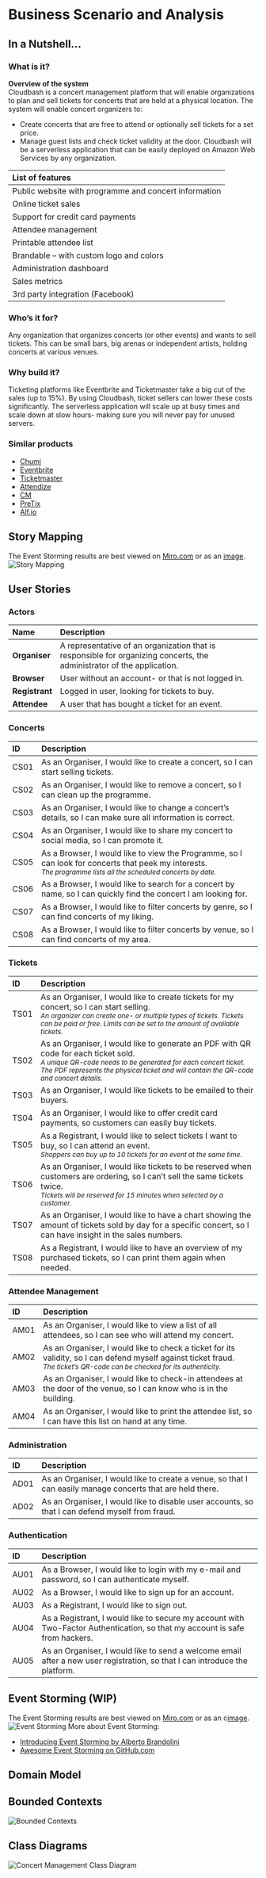 # Business Scenario and Analysis
## In a Nutshell...
### What is it?
**Overview of the system**<br>
Cloudbash is a concert management platform that will enable organizations to plan and sell tickets for concerts that are held at a physical location. The system will enable concert organizers to:
- Create concerts that are free to attend or optionally sell tickets for a set price.
- Manage guest lists and check ticket validity at the door.
Cloudbash will be a serverless application that can be easily deployed on Amazon Web Services by any organization.

| List of features                                      |
| :---------------------------------------------------- |
| Public website with programme and concert information |
| Online ticket sales                                   |
| Support for credit card payments                      |
| Attendee management                                   |
| Printable attendee list                               |
| Brandable – with custom logo and colors               |
| Administration dashboard                              |
| Sales metrics                                         |
| 3rd party integration (Facebook)                      |


### Who’s it for?
Any organization that organizes concerts (or other events) and wants to sell tickets. This can be small bars, big arenas or independent artists, holding concerts at various venues.

### Why build it?
Ticketing platforms like Eventbrite and Ticketmaster take a big cut of the sales (up to 15%). By using Cloudbash, ticket sellers can lower these costs significantly. The serverless application will scale up at busy times and scale down at slow hours- making sure you will never pay for unused servers.

### Similar products
* [Chumi](https://www.chumi.co/)
* [Eventbrite](https://www.eventbrite.com/)
* [Ticketmaster](https://www.ticketmaster.com/)
* [Attendize](http://www.attendize.com/)
* [CM](https://www.cm.com/)
* [PreTix](https://pretix.eu/)
* [Alf.io](https://alf.io/)

## Story Mapping
The Event Storming results are best viewed on [Miro.com](https://miro.com/app/board/o9J_kthx_7g=/) or as an [image](https://bobvd.github.io/Cloudbash/assets/img/story_mapping.42249952.jpg).
![Story Mapping](../../assets/images/story_mapping.jpg "Story Mapping")


## User Stories
### Actors

| Name           | Description                                                                                                            |
| :------------- | :--------------------------------------------------------------------------------------------------------------------- |
| **Organiser**  | A representative of an organization that is responsible for organizing concerts, the administrator of the application. |
| **Browser**    | User without an account- or that is not logged in.                                                                     |
| **Registrant** | Logged in user, looking for tickets to buy.                                                                            |
| **Attendee**   | A user that has bought a ticket for an event.                                                                          |

### Concerts
| ID   | Description                                                                                                                                                                       |
| :--- | :-------------------------------------------------------------------------------------------------------------------------------------------------------------------------------- |
| CS01  | As an Organiser, I would like to create a concert, so I can start selling tickets.                                                                                                |
| CS02  | As an Organiser, I would like to remove a concert, so I can clean up the programme.                                                                                               |
| CS03  | As an Organiser, I would like to change a concert’s details, so I can make sure all information is correct.                                                                       |
| CS04  | As an Organiser, I would like to share my concert to social media, so I can promote it.                                                                                           |
| CS05  | As a Browser, I would like to view the Programme, so I can look for concerts that peek my interests. <br><small>*The programme lists all the scheduled concerts by date.*</small> |
| CS06  | As a Browser, I would like to search for a concert by name, so I can quickly find the concert I am looking for.                                                                   |
| CS07  | As a Browser, I would like to filter concerts by genre, so I can find concerts of my liking.                                                                                      |
| CS08  | As a Browser, I would like to filter concerts by venue, so I can find concerts of my area.                                                                                        |

### Tickets
| ID   | Description                                                                                                                                                                                                                                                              |
| :--- | :----------------------------------------------------------------------------------------------------------------------------------------------------------------------------------------------------------------------------------------------------------------------- |
| TS01  | As an Organiser, I would like to create tickets for my concert, so I can start selling. <br> <small> <i> An organizer can create one- or multiple types of tickets. Tickets can be paid or free. Limits can be set to the amount of available tickets. </i></small>      |
| TS02  | As an Organiser, I would like to generate an PDF with QR code for each ticket sold. <br> <small> <i>A unique QR-code needs to be generated for each concert ticket. The PDF represents the physical ticket and will contain the QR-code and concert details.</i></small> |
| TS03  | As an Organiser, I would like tickets to be emailed to their buyers.                                                                                                                                                                                                     |
| TS04  | As an Organiser, I would like to offer credit card payments, so customers can easily buy tickets.                                                                                                                                                                        |
| TS05  | As a Registrant, I would like to select tickets I want to buy, so I can attend an event.<br> <small> <i>Shoppers can buy up to 10 tickets for an event at the same time.</i></small>                                                                                     |
| TS06  | As an Organiser, I would like tickets to be reserved when customers are ordering, so I can’t sell the same tickets twice. <br><small><i>Tickets will be reserved for 15 minutes when selected by a customer.</i></small>                                                 |
| TS07  | As an Organiser, I would like to have a chart showing the amount of tickets sold by day for a specific concert, so I can have insight in the sales numbers.                                                                                                              |
| TS08  | As a Registrant, I would like to have an overview of my purchased tickets, so I can print them again when needed.                                                                                                                                                        |
### Attendee Management
| ID   | Description                                                                                                                                                                                   |
| :--- | :-------------------------------------------------------------------------------------------------------------------------------------------------------------------------------------------- |
| AM01 | As an Organiser, I would like to view a list of all attendees, so I can see who will attend my concert.                                                                                       |
| AM02 | As an Organiser, I would like to check a ticket for its validity, so I can defend myself against ticket fraud. <br><small>*The ticket’s QR-code can be checked for its authenticity.*</small> |
| AM03 | As an Organiser, I would like to check-in attendees at the door of the venue, so I can know who is in the building.                                                                           |
| AM04 | As an Organiser, I would like to print the attendee list, so I can have this list on hand at any time.                                                                                        |

### Administration
| ID   | Description                                                                                                |
| :--- | :--------------------------------------------------------------------------------------------------------- |
| AD01  | As an Organiser, I would like to create a venue, so that I can easily manage concerts that are held there. |
| AD02  | As an Organiser, I would like to disable user accounts, so that I can defend myself from fraud.            |

### Authentication
| ID     | Description                                                                                                                 |
| :----- | :-------------------------------------------------------------------------------------------------------------------------- |
| AU01 | As a Browser, I would like to login with my e-mail and password, so I can authenticate myself.                              |
| AU02 | As a Browser, I would like to sign up for an account.                                                                       |
| AU03 | As a Registrant, I would like to sign out.                                                                                  |
| AU04 | As a Registrant, I would like to secure my account with Two-Factor Authentication, so that my account is safe from hackers. |
| AU05 | As an Organiser, I would like to send a welcome email after a new user registration, so that I can introduce the platform.  |

## Event Storming (WIP)
The Event Storming results are best viewed on [Miro.com](https://miro.com/app/board/o9J_kthgmqk=/) or as an c[image](https://bobvd.github.io/Cloudbash/assets/img/story_mapping.42249952.jpg).
![Event Storming](../../assets/images/event_storming.jpg "Event Storming")
More about Event Storming:
* [Introducing Event Storming by Alberto Brandolini](http://ziobrando.blogspot.com/2013/11/introducing-event-storming.html)
* [Awesome Event Storming on GitHub.com](https://github.com/mariuszgil/awesome-eventstorming)

## Domain Model


## Bounded Contexts
![Bounded Contexts](../../assets/images/bounded_contexts.png "Bounded Contexts")

## Class Diagrams
![Concert Management Class Diagram](../../assets/images/class_diagram_concert.png "Concert Management Class Diagram")